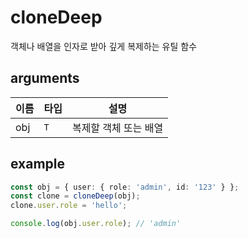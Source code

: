 # cloneDeep

객체나 배열을 인자로 받아 깊게 복제하는 유틸 함수

## arguments

| 이름 | 타입 | 설명 |
| --- | --- | --- |
| obj | `T` | 복제할 객체 또는 배열 |

## example

```ts
const obj = { user: { role: 'admin', id: '123' } };
const clone = cloneDeep(obj);
clone.user.role = 'hello';

console.log(obj.user.role); // 'admin'
```
